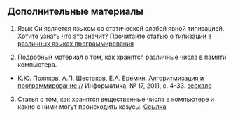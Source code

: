 ## Дополнительные материалы

1. Язык Си является языком со статической слабой явной типизацией. Хотите узнать что это значит? Прочитайте статью [о типизации в различных языках программирования](https://habrahabr.ru/post/161205/)

2. Подробный материал о том, как хранятся различные числа в памяти компьютера.
  * К.Ю. Поляков, А.П. Шестаков, Е.А. Еремин. [Алгоритмизация и программирование](http://kpolyakov.spb.ru/download/inf-2011-01.pdf) // Информатика, № 17, 2011, с. 4-33. [зеркало](./komp_arifm.pdf)

3. Cтатья о том, как хранятся вещественные числа в компьютере и какие с ними могут происходить казусы. [Cсылка](https://habrahabr.ru/post/112953/)